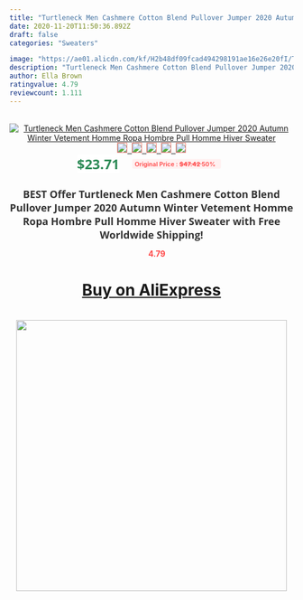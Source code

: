 ```yaml
---
title: "Turtleneck Men Cashmere Cotton Blend Pullover Jumper 2020 Autumn Winter Vetement Homme Ropa Hombre Pull Homme Hiver Sweater"
date: 2020-11-20T11:50:36.892Z
draft: false
categories: "Sweaters"

image: "https://ae01.alicdn.com/kf/H2b48df09fcad494298191ae16e26e20fI/Turtleneck-Men-Cashmere-Cotton-Blend-Pullover-Jumper-2020-Autumn-Winter-Vetement-Homme-Ropa-Hombre-Pull-Homme.jpg"
description: "Turtleneck Men Cashmere Cotton Blend Pullover Jumper 2020 Autumn Winter Vetement Homme Ropa Hombre Pull Homme Hiver Sweater"
author: Ella Brown
ratingvalue: 4.79
reviewcount: 1.111
---
```

<br>
<div style="text-align: center;">
<a href="https://s.click.aliexpress.com/e/_AYHt3n" target="_blank" rel="nofollow noopener noreferrer"><img alt="Turtleneck Men Cashmere Cotton Blend Pullover Jumper 2020 Autumn Winter Vetement Homme Ropa Hombre Pull Homme Hiver Sweater" class="magnifier-image" src="https://ae01.alicdn.com/kf/H2b48df09fcad494298191ae16e26e20fI/Turtleneck-Men-Cashmere-Cotton-Blend-Pullover-Jumper-2020-Autumn-Winter-Vetement-Homme-Ropa-Hombre-Pull-Homme.jpg_640x640.jpg">
<br>
<img style="border:1px solid salmon" src="https://ae01.alicdn.com/kf/H2b48df09fcad494298191ae16e26e20fI/Turtleneck-Men-Cashmere-Cotton-Blend-Pullover-Jumper-2020-Autumn-Winter-Vetement-Homme-Ropa-Hombre-Pull-Homme.jpg_120x120.jpg">&nbsp;&nbsp;<img style="border:1px solid salmon" src="https://ae01.alicdn.com/kf/H82ed54f825104643bd72bf9bcdc75bc0P/Turtleneck-Men-Cashmere-Cotton-Blend-Pullover-Jumper-2020-Autumn-Winter-Vetement-Homme-Ropa-Hombre-Pull-Homme.jpg_120x120.jpg">&nbsp;&nbsp;<img style="border:1px solid salmon" src="https://ae01.alicdn.com/kf/Hdc0cbffb3fb640309b68601aea0e69f79/Turtleneck-Men-Cashmere-Cotton-Blend-Pullover-Jumper-2020-Autumn-Winter-Vetement-Homme-Ropa-Hombre-Pull-Homme.jpg_120x120.jpg">&nbsp;&nbsp;<img style="border:1px solid salmon" src="https://ae01.alicdn.com/kf/H24985bd1451b41e892a2c3de40626316R/Turtleneck-Men-Cashmere-Cotton-Blend-Pullover-Jumper-2020-Autumn-Winter-Vetement-Homme-Ropa-Hombre-Pull-Homme.jpg_120x120.jpg">&nbsp;&nbsp;<img style="border:1px solid salmon" src="https://ae01.alicdn.com/kf/H2538f1c3e2ad4e16b0af63ca10a4c1118/Turtleneck-Men-Cashmere-Cotton-Blend-Pullover-Jumper-2020-Autumn-Winter-Vetement-Homme-Ropa-Hombre-Pull-Homme.jpg_120x120.jpg"></a></div><br0>
<div style="text-align: center;"><span style="background-color: white; border: 0px; box-sizing: border-box; color: seagreen; display: inline-block; font-family: &quot;open sans&quot; , &quot;arial&quot; , &quot;helvetica&quot; , sans-serif , &quot;heiti&quot;; font-size: 24px; font-stretch: inherit; font-weight: 700; line-height: inherit; margin: 0px 10px 0px 0px; padding: 0px; vertical-align: middle;">$23.71 </span>
<span style="background: rgb(255 , 241 , 241); border-radius: 3px; border: 0px; box-sizing: border-box; color: #ff4747; display: inline-block; font-family: inherit; font-size: 12px; font-stretch: inherit; font-style: inherit; font-variant: inherit; font-weight: 600; line-height: inherit; margin: 0px; padding: 2px 5px; transform: scale(0.9); vertical-align: middle;">Original Price : <b style="text-decoration: line-through;">$47.42 </b> 50%&nbsp;&nbsp;</span></div>
<h1 style="color: #333333; display: inline-block; font-family: &quot;open sans&quot; , &quot;arial&quot; , &quot;helvetica&quot; , sans-serif , &quot;heiti&quot;; font-size: 18px; font-stretch: inherit; font-weight: 700; text-align: center;">BEST Offer Turtleneck Men Cashmere Cotton Blend Pullover Jumper 2020 Autumn Winter Vetement Homme Ropa Hombre Pull Homme Hiver Sweater with Free Worldwide Shipping!</h1>
<div style="color: #ff4747; text-align: center;">
<img src="https://4.bp.blogspot.com/-M0ZcTcb-5uY/XleCXlxnR4I/AAAAAAAAAEc/OrjgMkXV1oMQFaCRZj5HQwOCBcu3w1FegCPcBGAYYCw/s1600/star.png" style="height: 15px;">&nbsp;<b>4.79</b></div>
<div class="button_cont" align="center"><a class="buynow_a" href="https://s.click.aliexpress.com/e/_AYHt3n" target="_blank" rel="nofollow noopener noreferrer"><H1>Buy on AliExpress</H1></a></div><br>
<div class="separator" style="clear: both; text-align: center;">
<img src="https://lh3.googleusercontent.com/-pTy5HemUv9M/XlePHvY0dAI/AAAAAAAAAE4/0nX5iRUoIWY8eMW9Dpxeirr157OZliDIgCLcBGAsYHQ/s1600/badge.gif" width="480">
</div>
